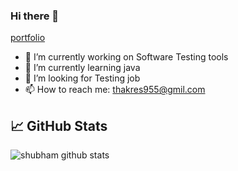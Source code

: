 ### Hi there 👋

  [portfolio]( https://nifty-bell-e34c2f.netlify.app/)
- 🔭 I’m currently working on Software Testing tools
- 🌱 I’m currently learning java
- 🤔 I’m looking for Testing job
- 📫 How to reach me: thakres955@gmil.com




## &#x1f4c8; GitHub Stats


![shubham github stats](https://github-readme-stats.vercel.app/api?username=shubhthakre&theme=algolia)

